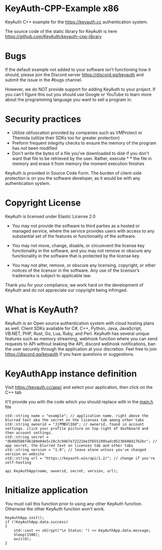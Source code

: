 # KeyAuth-CPP-Example x86

KeyAuth C++ example for the https://keyauth.cc authentication system.

The source code of the static library for KeyAuth is here https://github.com/KeyAuth/keyauth-cpp-library

# Bugs

If the default example not added to your software isn't functioning how it should, please join the Discord server https://discord.gg/keyauth and submit the issue in the #bugs channel.

However, we do NOT provide support for adding KeyAuth to your project. If you can't figure this out you should use Google or YouTube to learn more about the programming language you want to sell a program in.

# Security practices

* Utilize obfuscation provided by companies such as VMProtect or Themida (utilize their SDKs too for greater protection)
* Preform frequent integrity checks to ensure the memory of the program has not been modified
* Don't write the bytes of a file you've downloaded to disk if you don't want that file to be retrieved by the user. Rather, execute * * the file in memory and erase it from memory the moment execution finishes

KeyAuth is provided in Source Code Form. The burden of client-side protection is on you the software developer, as it would be with any authentication system.

# Copyright License

KeyAuth is licensed under Elastic License 2.0

* You may not provide the software to third parties as a hosted or managed service, where the service provides users with access to any substantial set of the features or functionality of the software.

* You may not move, change, disable, or circumvent the license key functionality in the software, and you may not remove or obscure any functionality in the software that is protected by the license key.

* You may not alter, remove, or obscure any licensing, copyright, or other notices of the licensor in the software. Any use of the licensor’s trademarks is subject to applicable law.

Thank you for your compliance, we work hard on the development of KeyAuth and do not appreciate our copyright being infringed.

# What is KeyAuth?

KeyAuth is an Open source authentication system with cloud hosting plans as well. Client SDKs available for C#, C++, Python, Java, JavaScript, VB.NET, PHP, Rust, Go, Lua, Ruby, and Perl. KeyAuth has several unique features such as memory streaming, webhook function where you can send requests to API without leaking the API, discord webhook notifications, ban the user securely through the application at your discretion. Feel free to join https://discord.gg/keyauth if you have questions or suggestions.

# KeyAuthApp instance definition

Visit https://keyauth.cc/app/ and select your application, then click on the C++ tab

It'll provide you with the code which you should replace with in the [main.h](https://github.com/ash05051995/example-x86-/blob/main/example%20x86/main.h) file

```
std::string name = "example"; // application name. right above the blurred text aka the secret on the licenses tab among other tabs
std::string ownerid = "JjPMBVlIOd"; // ownerid, found in account settings. click your profile picture on top right of dashboard and then account settings.
std::string secret = "db40d586f4b189e04e5c18c3c94b7e72221be3f6551995adc05236948d1762bc"; // app secret, the blurred text on licenses tab and other tabs
std::string version = "1.0"; // leave alone unless you've changed version on website
std::string url = "https://keyauth.win/api/1.2/"; // change if you're self-hosting

api KeyAuthApp(name, ownerid, secret, version, url);
```

# Initialize application

You must call this function prior to using any other KeyAuth function. Otherwise the other KeyAuth function won't work.

```
KeyAuthApp.init();
if (!KeyAuthApp.data.success)
{
	std::cout << skCrypt("\n Status: ") << KeyAuthApp.data.message;
	Sleep(1500);
	exit(0);
}
```
